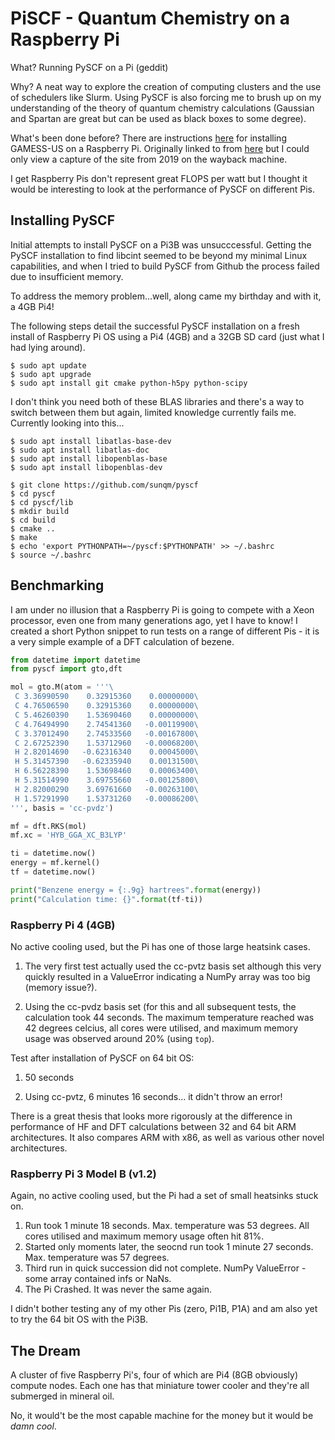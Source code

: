# PiSCF - Quantum Chemistry on a Raspberry Pi

What? Running PySCF on a Pi (geddit)

Why? A neat way to explore the creation of computing clusters and the use of schedulers like 
Slurm. Using PySCF is also forcing me to brush up on my understanding of the theory of 
quantum chemistry calculations (Gaussian and Spartan are great but can be used as black boxes 
to some degree).

What's been done before? There are instructions 
[here](https://web.archive.org/web/20190728184815/http://www.chemsoft.ch/qc/raspigamess.html) 
for installing GAMESS-US on a Raspberry Pi. Originally linked to from 
[here](https://www.macinchem.org/blog/files/ed5fcf3b7ad842e1683e8b0c701ab854-1747.php) 
but I could only view a capture of the site from 2019 on the wayback machine. 

I get Raspberry Pis don't represent great FLOPS per watt but I thought it would be interesting 
to look at the performance of PySCF on different Pis.

## Installing PySCF

Initial attempts to install PySCF on a Pi3B was unsucccessful. Getting the PySCF installation 
to find libcint seemed to be beyond my minimal Linux capabilities, and when I tried to build 
PySCF from Github the process failed due to insufficient memory.

To address the memory problem...well, along came my birthday and with it, a 4GB Pi4!

The following steps detail the successful PySCF installation on a fresh install of Raspberry
Pi OS using a Pi4 (4GB) and a 32GB SD card (just what I had lying around).

```
$ sudo apt update
$ sudo apt upgrade
$ sudo apt install git cmake python-h5py python-scipy
```

I don't think you need both of these BLAS libraries and there's a way to switch between
them but again, limited knowledge currently fails me. Currently looking into this...

```
$ sudo apt install libatlas-base-dev
$ sudo apt install libatlas-doc
$ sudo apt install libopenblas-base
$ sudo apt install libopenblas-dev
```

```
$ git clone https://github.com/sunqm/pyscf
$ cd pyscf
$ cd pyscf/lib
$ mkdir build
$ cd build
$ cmake ..
$ make
$ echo 'export PYTHONPATH=~/pyscf:$PYTHONPATH' >> ~/.bashrc
$ source ~/.bashrc
```


## Benchmarking

I am under no illusion that a Raspberry Pi is going to compete with a Xeon processor, even
one from many generations ago, yet I have to know! I created a short Python snippet to run
tests on a range of different Pis - it is a very simple example of a DFT calculation of
bezene.

```python
from datetime import datetime
from pyscf import gto,dft

mol = gto.M(atom = '''\
 C 3.36990590    0.32915360    0.00000000\
 C 4.76506590    0.32915360    0.00000000\
 C 5.46260390    1.53690460    0.00000000\
 C 4.76494990    2.74541360   -0.00119900\
 C 3.37012490    2.74533560   -0.00167800\
 C 2.67252390    1.53712960   -0.00068200\
 H 2.82014690   -0.62316340    0.00045000\
 H 5.31457390   -0.62335940    0.00131500\
 H 6.56228390    1.53698460    0.00063400\
 H 5.31514990    3.69755660   -0.00125800\
 H 2.82000290    3.69761660   -0.00263100\
 H 1.57291990    1.53731260   -0.00086200\
''', basis = 'cc-pvdz')

mf = dft.RKS(mol)
mf.xc = 'HYB_GGA_XC_B3LYP'

ti = datetime.now()
energy = mf.kernel()
tf = datetime.now()

print("Benzene energy = {:.9g} hartrees".format(energy))
print("Calculation time: {}".format(tf-ti))
```


### Raspberry Pi 4 (4GB)

No active cooling used, but the Pi has one of those large heatsink cases.

1. The very first test actually used the cc-pvtz basis set although this very quickly 
resulted in a ValueError indicating a NumPy array was too big (memory issue?).

2. Using the cc-pvdz basis set (for this and all subsequent tests, the calculation took 
44 seconds. The maximum temperature reached was 42 degrees celcius, all cores were utilised, 
and maximum memory usage was observed around 20% (using `top`).

Test after installation of PySCF on 64 bit OS:

1. 50 seconds

2. Using cc-pvtz, 6 minutes 16 seconds... it didn't throw an error!

There is a great thesis that looks more rigorously at the difference in performance of HF 
and DFT calculations between 32 and 64 bit ARM architectures. It also compares ARM with x86, 
as well as various other novel architectures.


### Raspberry Pi 3 Model B (v1.2)

Again, no active cooling used, but the Pi had a set of small heatsinks stuck on.

1. Run took 1 minute 18 seconds. Max. temperature was 53 degrees. All cores utilised and
maximum memory usage often hit 81%.
2. Started only moments later, the seocnd run took 1 minute 27 seconds. Max. temperature
was 57 degrees.
3. Third run in quick succession did not complete. NumPy ValueError - some array contained
infs or NaNs.
4. The Pi Crashed. It was never the same again.

I didn't bother testing any of my other Pis (zero, Pi1B, P1A) and am also yet to try the 64 bit OS with the Pi3B.

## The Dream

A cluster of five Raspberry Pi's, four of which are Pi4 (8GB obviously) compute nodes.
Each one has that miniature tower cooler and they're all submerged in mineral oil.

No, it would't be the most capable machine for the money but it would be *damn cool*.
